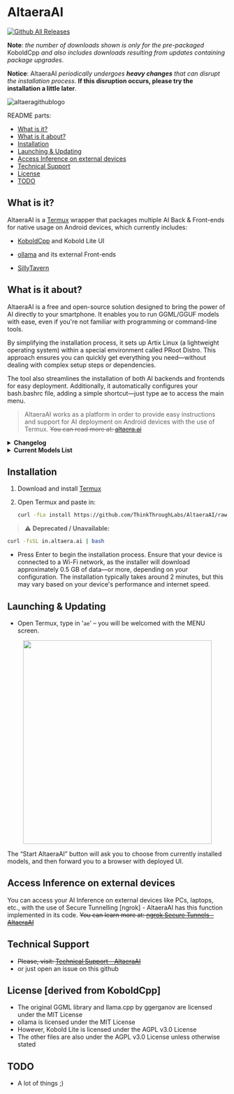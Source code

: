 # AltaeraAI

[![Github All Releases](https://img.shields.io/github/downloads/ThinkThroughLabs/AltaeraAI/total.svg)]()

**Note**: *the number of downloads shown is only for the pre-packaged* KoboldCpp *and also includes downloads resulting from updates containing package upgrades*.

**Notice**: AltaeraAI *periodically undergoes **heavy changes** that can disrupt the installation process*. **If this disruption occurs, please try the installation a little later**.

![altaeragithublogo](https://github.com/ThinkThroughLabs/AltaeraAI/assets/121747280/7cea65dc-6592-453c-9b16-0522040cf078)

README parts:

- [What is it?](#what-is-it)
- [What is it about?](#what-is-it-about)
- [Installation](#installation)
- [Launching & Updating](#launching--updating)
- [Access Inference on external devices](#access-inference-on-external-devices)
- [Technical Support](#technical-support)
- [License](#license)
- [TODO](#todo)

## What is it?

AltaeraAI is a [Termux](https://github.com/termux) wrapper that packages multiple AI Back & Front-ends for native usage on Android devices, which currently includes:

- [KoboldCpp](https://github.com/LostRuins/koboldcpp) and Kobold Lite UI

- [ollama](https://github.com/ollama/ollama) and its external Front-ends

- [SillyTavern](https://sillytavernai.com/)

## What is it about?

AltaeraAI is a free and open-source solution designed to bring the power of AI directly to your smartphone. It enables you to run GGML/GGUF models with ease, even if you're not familiar with programming or command-line tools.

By simplifying the installation process, it sets up Artix Linux (a lightweight operating system) within a special environment called PRoot Distro. This approach ensures you can quickly get everything you need—without dealing with complex setup steps or dependencies.

The tool also streamlines the installation of both AI backends and frontends for easy deployment. Additionally, it automatically configures your bash.bashrc file, adding a simple shortcut—just type ae to access the main menu.

> AltaeraAI works as a platform in order to provide easy instructions and support for AI deployment on Android devices with the use of Termux.
~~You can read more at: [altaera.ai](https://altaera.ai)~~

<details>
  <summary><b>Changelog</b></summary>

    * v6.0.5 - updated the pre-packaged KoboldCpp to v1.90.2
    * v6.0.4 - updated the pre-packaged KoboldCpp to v1.89
    * v6.0.3 - fixed the link to RWKV7-Goose-World3-2.9B
    * v6.0.4 - updated the pre-packaged KoboldCpp to experimental/v1.88 — the reason being that the experimental branch included a fix for RWKV related to a broken recurrent cache component in upstream LlamaCpp
    * v6.0.1 - added RWKV7-Goose-World weights to the list of models
    * v6.0.0 - updated the pre-packaged KoboldCpp to v1.87.4
    * v5.7.9 - updated the pre-packaged KoboldCpp to v1.77
    * v5.7.8 - updated the pre-packaged KoboldCpp to v1.76
    * v5.7.7 - added RWKV-6-Finch and RWKV-6-World weights to the list of models
    * added option to compile experimental KoboldCpp
    * removed OpenBLAS, which was replaced by the "llamafile" library - it is now set by default
    * v5.7.6 - updated the pre-packaged KoboldCpp to v1.75.2
    * added the ability to back up stories to the end-to-end encrypted MEGA cloud service
    * v5.7.5 - updated the pre-packaged KoboldCpp to v1.74
    * v5.7.4.2 - Hotfix: fixed code mistakes related to the "Manage AI Back-ends" option
    * v5.7.4.1 - Hotfix: fixed the issue related to the new version of pre-packaged KoboldCpp not being recognised as an update
    * v5.7.4 - updated the pre-packaged KoboldCpp to v1.73.1
    * added initial SillyTavern support
    * added "Manage AI Back-ends" to the MENU
    * v5.7.3 - updated the pre-packaged KoboldCpp to v1.73
    * a mechanism has been added so that when updating AltaeraAI, the pre-packaged KoboldCpp will update only if it was previously installed
    * added ability to use “maid” as an external front-end for ollama
    * various fixes and expanded ollama support
    * v5.7.2 – added initial ollama support
    * v5.7.1 - added Gemma-2-2B-it and Gemma-2-2B-it-abliterated weights to the list of models
    * v5.7 - updated to koboldcpp-1.72
    * re-written the installation script to be more automated and user friendly, added visual enhancements and fixed bugs related to it
    * v5.6 - updated to koboldcpp-1.71.1
    * v5.5.2 - fixed a bug that caused the “Functional Status” check to always inform the user of technical difficulties
    * v5.5.1 - a “Functional Status” check has been added, which will notify the user of ongoing technical difficulties (as determined by the repository owner) that may occur for users who have recently installed or upgraded AltaeraAI, due to its rolling-release lifecycle
    * v5.5 - updated to koboldcpp-1.70.1
    * v5.4.2 - a "very fast" installation method has been introduced that drastically shortens the process. It uses a pre-packaged PRoot-Distro environment, instead of installing it from scratch, and restores it in a backup form. It is now a default installation method
    * v5.4.1 - added an automatic Termux update check, which will inform the user of an available update and allow the user to choose whether Termux was initially downloaded from GitHub or from F-Droid to further proceed (this is necessary for the update to actually work). This functionality is set by default (as are automatic update & file integrity checks), but can also be disabled under settings
    * v5.4 - updated to koboldcpp-1.69.1
    * added Gemma-2-9B-it weights to the list of models
    * v5.3 - updated to koboldcpp-1.69
    * v5.2.3 - fixed a bug in the file integrity checking mechanism that reported missing files even when they were not (especially after a fresh installation)
    * added an initial solution to when the PRoot Distro environment fails to install, during the installation process
    * v5.2.2 - added the ability to enter a custom value for Context & Blas Batch Size, in addition to the fixed sizes
    * various visual improvements and fixes to the MENU
    * v5.2.1 - introduced "File Integrity checks", which run simultaneously with the update checking mechanism, to determine potential file deficiences that can impact AltaeraAIs functionality; in case there are missing files, the user will be asked whether to carry out file repair. Said functionality is set by default (as are automatic update checks), but can also be disabled under settings
    * visual fixes and improvements, changes to the MENU
    * v5.2 – updated to koboldcpp-1.68
    * added the “Horde” option to the MENU, which utilises AI Horde to allow for sharing your processing power (an AI Model) for users worldwide
    * minor aesthetic changes and fixes to the MENU
    * v5.1.2 - fixed the issue regarding pre-packaged KoboldCpp not being downloaded after switching to an organisational repository
    * added a pre-launch check (when starting KoboldCpp) to see if the KoboldCpp directory exists in PRoot Distro; if not, the user will be asked whether to download or compile it
    * v5.1.1 - shifted the projects main GitHub repository into an organisational one (ThinkThroughLabs). This upgrade does not bring any functionalities, its sole purpose is to redirect local AltaeraAI update mechanisms to a new address
    * v5.1 - updated to koboldcpp-1.67
    * added "aef", "aeforce" and "altaeraforce" arguments to the "bash.bashrc" file, which allow the user to launch AltaeraAI without the automatic update checking mechanism, in case there is a start-up problem, i.e., poor network connectivity
    * v5.0 - updated to koboldcpp-1.66.1
    * visual fixes and improvements to Model MENUS
    * v4.9.6 - added Phi-SoSerious-Mini-V1/imatrix weights to the list of models
    * v4.9.5 - fixed "KoboldCpp Settings"
    * v4.9.4 - added an optional (set by default) black MENU background (Bash display dialog boxes)
    * v4.9.3 – added Gemma-2B/7B-it weights (and a reference to their LICENSE file, with a notice) to the list of models
    * v4.9.2 - added Yi-1.5-6B-Chat weights to the list of models
    * v4.9.1 - added "Benchmark" mode to test AI models (--benchmark flag - KoboldCpp), into the MENU
    * v4.9 – updated to koboldcpp-1.65
    * v4.8.5 - fixed a bug which always informed the user about an available update, when launching AltaeraAI in offline mode
    * v4.8.4 – added a changelog to the main MENU
    * v4.8.3 – added an optional (set by default) “auto-update” mechanism, which automatically
      checks for updates whenever you type in “ae” in order to start AltaeraAI
    * added “AltaeraAI Settings” into the MENU
    * v4.8.2 – added information about device RAM and free storage in the main
      MENU
    * v4.8.1 – added KobbleTinyV2-1.1B (imatrix) weights to the list of models
    * v4.8 – updated to koboldcpp-1.64.1
    * v4.7.2 – added Tiny-Vicuna and TinyDolphin (imatrix/laser) weights to the
      list of models
    * added the ability to enable/disable the experimental Flash Attention
      (–flashattention) flag for compatible models in “KoboldCpp Settings”
    * v4.7.1 – in case there is no update to KoboldCpp itself available, the
      “check for updates” mechanism will no more ask you to choose from a pre-
      packaged KoboldCpp or a locally compiled one; instead it will only update
      shell files, provided there is an update available to those
    * added the option to force-update shell files only
    * v4.7 – updated to koboldcpp-1.64
    * v4.6.3 – added KobbleTinyV2-1.1B weights to the list of models
    * v4.6.2 – fixes to the reinstallation mechanism
    * v4.6.1 – added: KobbleTiny, TinyLlama, Mamba and Phi-3 Mini weights to
      the list of models
    * v4.6 – updated to koboldcpp-1.63
    * added LLaMA-3 weights to the list of models
    * removed OpenBLAS support by default, due to reports of a significant
      slowdown when using this processing method
    * fixes to the update mechanism when selecting local compilation
    * visual fixes to the MENU
    * v4.5 – updated to koboldcpp-1.62.1
    * v4.4 – updated to koboldcpp-1.61.2
    * v4.3 – updated to koboldcpp-1.60.1
    * v4.2 – updated to koboldcpp-1.59.1
    * v4.1 – updated to koboldcpp-1.58
    * v4.0 – updated to koboldcpp-1.57.1
    * v3.9 – updated to koboldcpp-1.56
    * “Compatility Mode” no longer required, nor utilised to work with old GGML
      models
    * v3.8.1 – added Vicuna weights to the list of models
    * v3.8 – updated to koboldcpp-1.55.1
    * v3.7.3 – added the ability to choose from installing/updating with the
      pre-packaged KoboldCpp or building one on your own device
    * v3.7.2 – fixed ngrok to work with Artix Linux
    * v3.7.1 – added Phi-2 weights to the list of models
    * v3.7 – updated to koboldcpp-1.54
    * v3.6 – updated to koboldcpp-1.53
    * small changes to the embedded Kobold Lite (replaced “summary” with
      “memory” for better context following in Chat Mode)
    * v3.5.1 – added Mistral weights to the list of models
    * v3.5 – updated to koboldcpp-1.52.2
    * visual fixes and improvements in the MENU
    * v3.4 – updated to koboldcpp-1.52.1
    * v3.3 – updated to koboldcpp-1.51.1
    * v3.2.7 – cosmetic MENU UI visual enhancements when updating
    * v3.2.6 – upgraded every language available on the list to upstream
      changes and fixes
    * v3.2.5 – changes to the MENU
    * v3.2.4 – added the “List Installed Models” option, fixed launching flags
      for GGML/bin models
    * v3.2.3 – introduced “Compatibility Mode”, which from now on automatically
      deploys outdated GGML models (RWKV-4) with an older koboldcpp-1.49,
      thereby fixing the ‘GGML_ASSERT’ error [the embedded KoboldLite will
      continue to be updated]. Users that installed AltaeraAI prior to 26 Nov
      2023 need to re-install in order to utilise the Compatibility Mode
    * v3.2.2 – refactoring, bug fixes, aesthetic changes to the MENU
    * v.3.2.1 – ð¦ð¦ back on the models’ list!
    * v3.2 – updated to koboldcpp-1.50.1
    * small refactoring
    * v3.1.2 – bug fixes
    * small refactoring
    * v3.1.1 – added the ability to store multiple AI Models at a time and
      choose which one of them to deploy/download/remove/back-up/restore
    * changes to the MENU
    * v3.1 – updated to koboldcpp-1.49
    * v3.0 – updated to koboldcpp-1.48.1 – [reverted to v2.9.3 until glibc-2.38
      package is upstream in Ubuntu-22.04_arm64 repositories due to an OpenBLAS
      dependency requirement]
    * Switched over from Ubuntu PRoot-Distro to Artix Linux. Users that
      installed AltaeraAI prior to 11 Nov 2023 are requested to re-install in
      order to receive future updates
    * v2.9.3 – bug fixes
    * v2.9.2 – added “KoboldCpp Settings” into the MENU, minor aesthetic
      changes to it
    * v2.9.1 – changes to the MENU
    * v2.9 – updated to koboldcpp-1.47.2
    * v2.8.1 – minor aesthetic changes to the MENU
    * v2.8 – updated to koboldcpp-1.46.1
    * – performance upgrades
    * v2.7 – updated to koboldcpp-1.44.2
    * – performance upgrades, default AI model changed to “RWKV-claude-for-
      mobile-v4-world”
    * v2.6.1 – intensive changes in the MENU, added many more functionalities
      and facilities
    * v2.6 – updated to koboldcpp-1.43
    * v2.5 – updated to koboldcpp-1.39.1
    * minor performance upgrades
    * v2.4.1 – minor performance upgrades to the RWKV model
    * v2.4 – updated to koboldcpp-1.38
    * upgraded the modified version of embedded Kobold Lite UI to contain new
      functionalities
    * v2.3 – updated to koboldcpp-1.37.1
    * v2.2 – updated to koboldcpp-1.35
    * added an auto-detection system for model selection (default)
    * v2.1 – added llamacpp weights to the list of models. – [temporarily
      removed in newest versions]

</details>

<details>
  <summary><b>Current Models List</b></summary>

- [RWKV7](https://github.com/BlinkDL/RWKV-LM)
- [RWKV-6](https://github.com/BlinkDL/RWKV-LM)
- [RWKV-4](https://github.com/BlinkDL/RWKV-LM)
- [KobbleTinyV2-1.1B](https://huggingface.co/concedo/KobbleTiny)
- [KobbleTinyV2-1.1B (imatrix)](https://huggingface.co/MarsupialAI/KobbleTiny-1.1B_iMatrix_GGUF)
- [TinyDolphin (imatrix/laser)](https://ollama.com/library/tinydolphin)
- [TinyLlama](https://github.com/jzhang38/TinyLlama)
- [TinyVicuna](https://anakin.ai/blog/tiny-vicuna-1b/)
- [LLaMa-3](https://llama.meta.com/llama3/)
- [LLaMA-2](https://ai.meta.com/llama/)
- [Mistral](https://mistral.ai/)
- [Vicuna-v1.5](https://lmsys.org/blog/2023-03-30-vicuna/)
- [Mamba](https://github.com/state-spaces/mamba)
- [Phi-3](https://techcommunity.microsoft.com/t5/microsoft-developer-community/getting-started-generative-ai-with-phi-3-mini-a-guide-to/ba-p/4121315)
- [Phi-SoSerious-Mini-V1](https://huggingface.co/concedo/Phi-SoSerious-Mini-V1-GGUF)
- [Phi-SoSerious-Mini-V1-imatrix](https://huggingface.co/duyntnet/Phi-SoSerious-Mini-V1-imatrix-GGUF)
- [Phi-2](https://www.microsoft.com/en-us/research/blog/phi-2-the-surprising-power-of-small-language-models/)
- [Yi-1.5-6B-Chat](https://huggingface.co/MaziyarPanahi/Yi-1.5-6B-Chat-GGUF)
- [Gemma-2-2B/9B](https://ai.google.dev/gemma)
- [Gemma-2B/7B](https://ai.google.dev/gemma)

</details>

## Installation

1. Download and install [Termux](https://f-droid.org/repo/com.termux_118.apk)
2. Open Termux and paste in:

   ```bash
   curl -fLo install https://github.com/ThinkThroughLabs/AltaeraAI/raw/refs/heads/main/scripts/install && chmod +x install && ./install
   ```
   
> ⚠️ **Deprecated / Unavailable:**

   ```bash
   curl -fsSL in.altaera.ai | bash
   ```
   
- Press Enter to begin the installation process. Ensure that your device is connected to a Wi-Fi network, as the installer will download approximately 0.5 GB of data—or more, depending on your configuration. The installation typically takes around 2 minutes, but this may vary based on your device's performance and internet speed.

## Launching & Updating

- Open Termux, type in '`ae`' – you will be welcomed with the MENU screen.

<p align="center">
<img src="https://github.com/user-attachments/assets/4f59f909-b62a-4ed4-b06d-19e6706af4a9" width="432" height="466" />
</p>

The “Start AltaeraAI” button will ask you to choose from currently installed models, and then forward you to a browser with deployed UI.

## Access Inference on external devices

You can access your AI Inference on external devices like PCs, laptops, etc., with the use of Secure Tunnelling [ngrok] - AltaeraAI has this function implemented in its code. ~~You can learn more at:
[ngrok Secure Tunnels - AltaeraAI](https://altaera.ai/ngrok-secure-tunnels/)~~

## Technical Support

- ~~Please, visit: [Technical Support - AltaeraAI](https://altaera.ai/technical-support/)~~
- or just open an issue on this github

## License [derived from KoboldCpp]

- The original GGML library and llama.cpp by ggerganov are licensed under the MIT License
- ollama is licensed under the MIT License
- However, Kobold Lite is licensed under the AGPL v3.0 License
- The other files are also under the AGPL v3.0 License unless otherwise stated

## TODO

- A lot of things ;)

